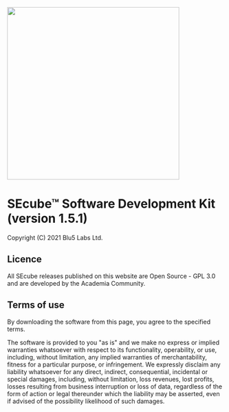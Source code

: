 <img src="https://www.secube.blu5group.com/site/templates/dist/img/logo.png" style="color:#ffffff" width="400px" />

# SEcube™ Software Development Kit (version 1.5.1)
Copyright (C) 2021 Blu5 Labs Ltd.

## Licence
All SEcube releases published on this website are Open Source - GPL 3.0 and are developed by the Academia Community.

## Terms of use
By downloading the software from this page, you agree to the specified terms.

The software is provided to you "as is" and we make no express or implied warranties whatsoever with respect to its functionality, operability, or use, including, without limitation, any implied warranties of merchantability, fitness for a particular purpose, or infringement. We expressly disclaim any liability whatsoever for any direct, indirect, consequential, incidental or special damages, including, without limitation, loss revenues, lost profits, losses resulting from business interruption or loss of data, regardless of the form of action or legal thereunder which the liability may be asserted, even if advised of the possibility likelihood of such damages.
